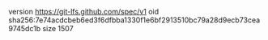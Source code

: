version https://git-lfs.github.com/spec/v1
oid sha256:7e74acdcbeb6ed3f6dfbba1330f1e6bf2913510bc79a28d9ecb73cea9745dc1b
size 1507

